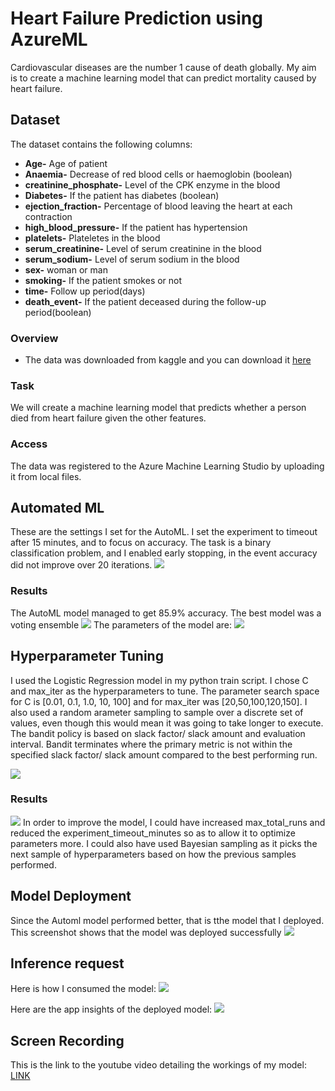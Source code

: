 # Heart Failure Prediction using AzureML
Cardiovascular diseases are the number 1 cause of death globally. My aim is to create a machine learning model that can predict mortality caused by heart failure.

## Dataset
The dataset contains the following columns:
* **Age-** Age of patient
* **Anaemia-** Decrease of red blood cells or haemoglobin (boolean)
* **creatinine_phosphate-** Level of the CPK enzyme in the blood
* **Diabetes-** If the patient has diabetes (boolean)
* **ejection_fraction-** Percentage of blood leaving the heart at each contraction
* **high_blood_pressure-** If the patient has hypertension
* **platelets-** Plateletes in the blood
* **serum_creatinine-** Level of serum creatinine in the blood
* **serum_sodium-** Level of serum sodium in the blood
* **sex-** woman or man
* **smoking-** If the patient smokes or not
* **time-** Follow up period(days)
* **death_event-** If the patient deceased during the follow-up period(boolean)
### Overview
* The data was downloaded from kaggle and you can download it <a href="https://github.com/Kevin-Nduati/Heart-Failure-Prediction-using-AzureML/blob/71c29d71430511ab531bf353f1c1287f00c022f3/heart_failure_clinical_records_dataset.csv">here</a>

### Task
We will create a machine learning model that predicts whether a person died from heart failure given the other features.

### Access
The data was registered to the Azure Machine Learning Studio by uploading it from local files. 

## Automated ML
These are the settings I set for the AutoML. I set the experiment to timeout after 15 minutes, and to focus on accuracy. The task is a binary classification problem, and I enabled early stopping, in the event accuracy did not improve over 20 iterations.
<img src="https://github.com/Kevin-Nduati/Heart-Failure-Prediction-using-AzureML/blob/4c9641370ee8178d5e047bcfada7acc414868496/images/01-Automl_settings.png">


### Results
The AutoML model managed to get 85.9% accuracy. The best model was a voting ensemble
<img src="https://github.com/Kevin-Nduati/Heart-Failure-Prediction-using-AzureML/blob/e51ea77355105392e2fde37f3c099bb8e92246fe/images/01-Automl_best_acc.png">
The parameters of the model are:
<img src="https://github.com/Kevin-Nduati/Heart-Failure-Prediction-using-AzureML/blob/e6bf27248989f0361af1e26363f8f69607c1e9a0/images/01-Automl_params.png">


## Hyperparameter Tuning
I used the Logistic Regression model in my python train script. I chose C and max_iter as the hyperparameters to tune. The parameter search space for C is [0.01, 0.1, 1.0, 10, 100] and for max_iter was [20,50,100,120,150].
I also used a random arameter sampling to sample over a discrete set of values, even though this would mean it was going to take longer to execute.
The bandit policy is based on slack factor/ slack amount and evaluation interval. Bandit terminates where the primary metric is not within the specified slack factor/ slack amount compared to the best performing run.

<img src="https://github.com/Kevin-Nduati/Heart-Failure-Prediction-using-AzureML/blob/4b3fb82372a86a54bd68d0fab8874b30bb4abecb/images/02-Hyperdrive_params.png">



### Results
<img src="https://github.com/Kevin-Nduati/Heart-Failure-Prediction-using-AzureML/blob/b5a48edb5ed50c3152c88d4154c1af3b971888db/images/02-Hyperdrive_acc.png">
In order to improve the model, I could have increased max_total_runs and reduced the experiment_timeout_minutes so as to allow it to optimize parameters more. I could also have used Bayesian sampling as it picks the next sample of hyperparameters based on how the previous samples performed.

## Model Deployment
Since the Automl model performed better, that is tthe model that I deployed.
This screenshot shows that the model was deployed successfully
<img src="https://github.com/Kevin-Nduati/Heart-Failure-Prediction-using-AzureML/blob/80fabf1d761e0a783c199815b8946be0085544fc/images/05-Deployed_model1.png">

## Inference request
Here is how I consumed the model:
<img src="https://github.com/Kevin-Nduati/Heart-Failure-Prediction-using-AzureML/blob/80fabf1d761e0a783c199815b8946be0085544fc/images/05-Deployed_model2.png">

Here are the app insights of the deployed model:
<img src="https://github.com/Kevin-Nduati/Heart-Failure-Prediction-using-AzureML/blob/e51ea77355105392e2fde37f3c099bb8e92246fe/images/03-Model_deployed_03.png">

## Screen Recording
This is the link to the youtube video detailing the workings of my model: <a href="https://youtu.be/LYBL7RL831E">LINK</a>

